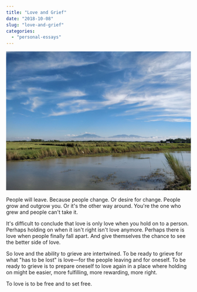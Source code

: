 ```yaml
---
title: "Love and Grief"
date: "2018-10-08"
slug: "love-and-grief"
categories:
  - "personal-essays"
---
```


![Blue sky and clouds over a mountain range and a pond](images/blue_sky_clouds_mountain_pond.jpg)

People will leave. Because people change. Or desire for change. People grow and outgrow you. Or it's the other way around. You're the one who grew and people can't take it.

It's difficult to conclude that love is only love when you hold on to a person. Perhaps holding on when it isn't right isn't love anymore. Perhaps there is love when people finally fall apart. And give themselves the chance to see the better side of love.

So love and the ability to grieve are intertwined. To be ready to grieve for what "has to be lost" is love—for the people leaving and for oneself. To be ready to grieve is to prepare oneself to love again in a place where holding on might be easier, more fulfilling, more rewarding, more right.

To love is to be free and to set free.
